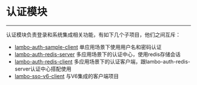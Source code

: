 # 认证模块

----

认证模块负责登录和系统集成相关功能，有如下几个子项目，他们之间互斥：

* [lambo-auth-sample-client](lambo-auth-sample-client/README.md) 单应用场景下使用用户名和密码认证
* [lambo-auth-redis-server](lambo-auth-redis-server/README.md) 多应用场景下的认证中心，使用redis存储会话
* [lambo-auth-redis-client](lambo-auth-redis-client/README.md) 多应用场景下的认证客户端，跟lambo-auth-redis-server认证中心搭配使用
* [lambo-sso-v6-client](lambo-sso-v6-client/README.md) 与V6集成的客户端项目

